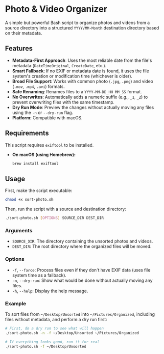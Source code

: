 # Photo & Video Organizer

A simple but powerful Bash script to organize photos and videos from a source directory into a structured `YYYY/MM-Month` destination directory based on their metadata.

## Features

-   **Metadata-First Approach**: Uses the most reliable date from the file's metadata (`DateTimeOriginal`, `CreateDate`, etc.).
-   **Smart Fallback**: If no EXIF or metadata date is found, it uses the file system's creation or modification time (whichever is older).
-   **Broad File Support**: Works with common photo (`.jpg`, `.png`) and video (`.mov`, `.mp4`, `.avi`) formats.
-   **Safe Renaming**: Renames files to a `YYYY-MM-DD_HH_MM_SS` format.
-   **No Overwrites**: Automatically adds a numeric suffix (e.g., `_1`, `_2`) to prevent overwriting files with the same timestamp.
-   **Dry Run Mode**: Preview the changes without actually moving any files using the `-n` or `--dry-run` flag.
-   **Platform**: Compatible with macOS.

## Requirements

This script requires `exiftool` to be installed.

-   **On macOS (using Homebrew):**
    ```sh
    brew install exiftool
    ```

## Usage

First, make the script executable:
```sh
chmod +x sort-photo.sh
```

Then, run the script with a source and destination directory:

```sh
./sort-photo.sh [OPTIONS] SOURCE_DIR DEST_DIR
```

### Arguments

-   `SOURCE_DIR`: The directory containing the unsorted photos and videos.
-   `DEST_DIR`: The root directory where the organized files will be moved.

### Options

-   `-f`, `--force`: Process files even if they don't have EXIF data (uses file system time as a fallback).
-   `-n`, `--dry-run`: Show what would be done without actually moving any files.
-   `-h`, `--help`: Display the help message.

### Example

To sort files from `~/Desktop/Unsorted` into `~/Pictures/Organized`, including files without metadata, and perform a dry run first:

```sh
# First, do a dry run to see what will happen
./sort-photo.sh -n -f ~/Desktop/Unsorted ~/Pictures/Organized

# If everything looks good, run it for real
./sort-photo.sh -f ~/Desktop/Unsorted
